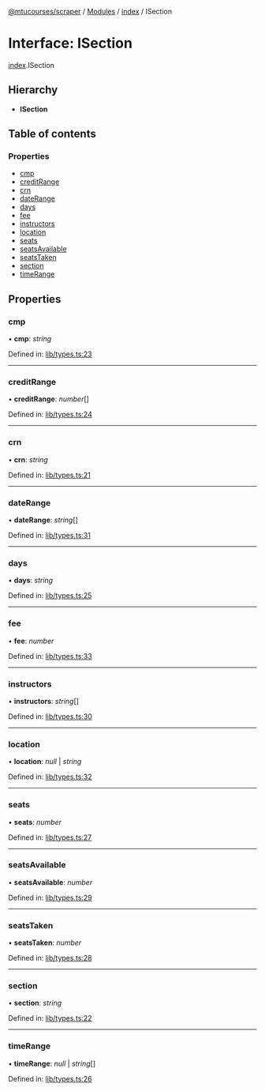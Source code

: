 [@mtucourses/scraper](../README.md) / [Modules](../modules.md) / [index](../modules/index.md) / ISection

# Interface: ISection

[index](../modules/index.md).ISection

## Hierarchy

* **ISection**

## Table of contents

### Properties

- [cmp](index.isection.md#cmp)
- [creditRange](index.isection.md#creditrange)
- [crn](index.isection.md#crn)
- [dateRange](index.isection.md#daterange)
- [days](index.isection.md#days)
- [fee](index.isection.md#fee)
- [instructors](index.isection.md#instructors)
- [location](index.isection.md#location)
- [seats](index.isection.md#seats)
- [seatsAvailable](index.isection.md#seatsavailable)
- [seatsTaken](index.isection.md#seatstaken)
- [section](index.isection.md#section)
- [timeRange](index.isection.md#timerange)

## Properties

### cmp

• **cmp**: *string*

Defined in: [lib/types.ts:23](https://github.com/Michigan-Tech-Courses/scrapper/blob/6472efc/src/lib/types.ts#L23)

___

### creditRange

• **creditRange**: *number*[]

Defined in: [lib/types.ts:24](https://github.com/Michigan-Tech-Courses/scrapper/blob/6472efc/src/lib/types.ts#L24)

___

### crn

• **crn**: *string*

Defined in: [lib/types.ts:21](https://github.com/Michigan-Tech-Courses/scrapper/blob/6472efc/src/lib/types.ts#L21)

___

### dateRange

• **dateRange**: *string*[]

Defined in: [lib/types.ts:31](https://github.com/Michigan-Tech-Courses/scrapper/blob/6472efc/src/lib/types.ts#L31)

___

### days

• **days**: *string*

Defined in: [lib/types.ts:25](https://github.com/Michigan-Tech-Courses/scrapper/blob/6472efc/src/lib/types.ts#L25)

___

### fee

• **fee**: *number*

Defined in: [lib/types.ts:33](https://github.com/Michigan-Tech-Courses/scrapper/blob/6472efc/src/lib/types.ts#L33)

___

### instructors

• **instructors**: *string*[]

Defined in: [lib/types.ts:30](https://github.com/Michigan-Tech-Courses/scrapper/blob/6472efc/src/lib/types.ts#L30)

___

### location

• **location**: *null* \| *string*

Defined in: [lib/types.ts:32](https://github.com/Michigan-Tech-Courses/scrapper/blob/6472efc/src/lib/types.ts#L32)

___

### seats

• **seats**: *number*

Defined in: [lib/types.ts:27](https://github.com/Michigan-Tech-Courses/scrapper/blob/6472efc/src/lib/types.ts#L27)

___

### seatsAvailable

• **seatsAvailable**: *number*

Defined in: [lib/types.ts:29](https://github.com/Michigan-Tech-Courses/scrapper/blob/6472efc/src/lib/types.ts#L29)

___

### seatsTaken

• **seatsTaken**: *number*

Defined in: [lib/types.ts:28](https://github.com/Michigan-Tech-Courses/scrapper/blob/6472efc/src/lib/types.ts#L28)

___

### section

• **section**: *string*

Defined in: [lib/types.ts:22](https://github.com/Michigan-Tech-Courses/scrapper/blob/6472efc/src/lib/types.ts#L22)

___

### timeRange

• **timeRange**: *null* \| *string*[]

Defined in: [lib/types.ts:26](https://github.com/Michigan-Tech-Courses/scrapper/blob/6472efc/src/lib/types.ts#L26)
